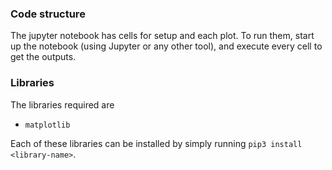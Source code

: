 ### Code structure
The jupyter notebook has cells for setup and each plot. To run them, start up the notebook (using Jupyter or any other tool), and execute every cell to get the outputs. 
### Libraries
The libraries required are 
- ```matplotlib```

Each of these libraries can be installed by simply running ```pip3 install <library-name>```.